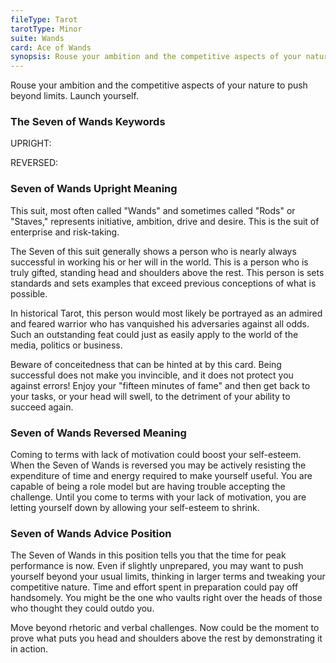 ```yaml
---
fileType: Tarot
tarotType: Minor
suite: Wands
card: Ace of Wands
synopsis: Rouse your ambition and the competitive aspects of your nature to push beyond limits. Launch yourself.
---
```

Rouse your ambition and the competitive aspects of your nature to push beyond limits. Launch yourself.

### The Seven of Wands Keywords

UPRIGHT: 

REVERSED: 

### Seven of Wands Upright Meaning

This suit, most often called "Wands" and sometimes called "Rods" or "Staves," represents initiative, ambition, drive and desire. This is the suit of enterprise and risk-taking.

The Seven of this suit generally shows a person who is nearly always successful in working his or her will in the world. This is a person who is truly gifted, standing head and shoulders above the rest. This person is sets standards and sets examples that exceed previous conceptions of what is possible.

In historical Tarot, this person would most likely be portrayed as an admired and feared warrior who has vanquished his adversaries against all odds. Such an outstanding feat could just as easily apply to the world of the media, politics or business.

Beware of conceitedness that can be hinted at by this card. Being successful does not make you invincible, and it does not protect you against errors! Enjoy your "fifteen minutes of fame" and then get back to your tasks, or your head will swell, to the detriment of your ability to succeed again.

### Seven of Wands Reversed Meaning

Coming to terms with lack of motivation could boost your self-esteem. When the Seven of Wands is reversed you may be actively resisting the expenditure of time and energy required to make yourself useful. You are capable of being a role model but are having trouble accepting the challenge. Until you come to terms with your lack of motivation, you are letting yourself down by allowing your self-esteem to shrink.

### Seven of Wands Advice Position

The Seven of Wands in this position tells you that the time for peak performance is now. Even if slightly unprepared, you may want to push yourself beyond your usual limits, thinking in larger terms and tweaking your competitive nature. Time and effort spent in preparation could pay off handsomely. You might be the one who vaults right over the heads of those who thought they could outdo you.

Move beyond rhetoric and verbal challenges. Now could be the moment to prove what puts you head and shoulders above the rest by demonstrating it in action.